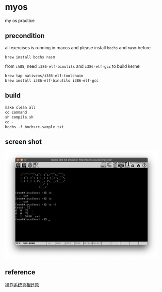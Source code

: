 # myos

my os practice

## precondition

all exercises is running in macos and please install `bochs` and `nasm` before

    brew install bochs nasm

from `ch05`, need `i386-elf-binutils` and `i386-elf-gcc` to build kernel

    brew tap nativeos/i386-elf-toolchain 
    brew install i386-elf-binutils i386-elf-gcc

## build

    make clean all
    cd command
    sh compile.sh
    cd -
    bochs -f bochsrc-sample.txt

## screen shot

![](https://raw.githubusercontent.com/ejunjsh/myos/master/ScreenShot.png)

## reference

[操作系统真相还原](https://book.douban.com/subject/26745156/)